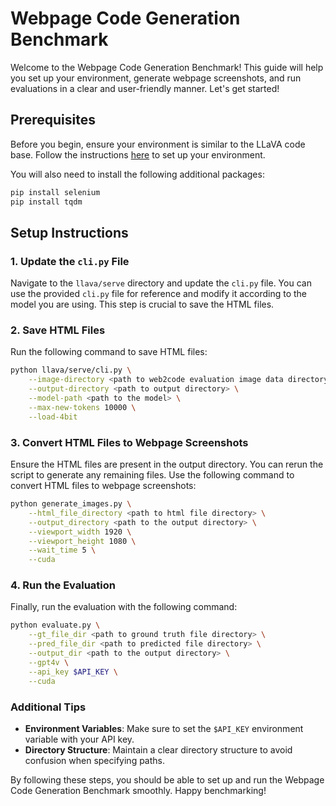 # Webpage Code Generation Benchmark

Welcome to the Webpage Code Generation Benchmark! This guide will help you set up your environment, generate webpage screenshots, and run evaluations in a clear and user-friendly manner. Let's get started!

## Prerequisites

Before you begin, ensure your environment is similar to the LLaVA code base. Follow the instructions [here](https://github.com/haotian-liu/LLaVA/tree/main) to set up your environment.

You will also need to install the following additional packages:

```bash
pip install selenium
pip install tqdm
```

## Setup Instructions

### 1. Update the `cli.py` File

Navigate to the `llava/serve` directory and update the `cli.py` file. You can use the provided `cli.py` file for reference and modify it according to the model you are using. This step is crucial to save the HTML files.

### 2. Save HTML Files

Run the following command to save HTML files:

```bash
python llava/serve/cli.py \
    --image-directory <path to web2code evaluation image data directory> \
    --output-directory <path to output directory> \
    --model-path <path to the model> \
    --max-new-tokens 10000 \
    --load-4bit
```

### 3. Convert HTML Files to Webpage Screenshots

Ensure the HTML files are present in the output directory. You can rerun the script to generate any remaining files. Use the following command to convert HTML files to webpage screenshots:

```bash
python generate_images.py \
    --html_file_directory <path to html file directory> \
    --output_directory <path to the output directory> \
    --viewport_width 1920 \
    --viewport_height 1080 \
    --wait_time 5 \
    --cuda
```

### 4. Run the Evaluation

Finally, run the evaluation with the following command:

```bash
python evaluate.py \
    --gt_file_dir <path to ground truth file directory> \
    --pred_file_dir <path to predicted file directory> \
    --output_dir <path to the output directory> \
    --gpt4v \
    --api_key $API_KEY \
    --cuda
```

### Additional Tips

- **Environment Variables**: Make sure to set the `$API_KEY` environment variable with your API key.
- **Directory Structure**: Maintain a clear directory structure to avoid confusion when specifying paths.

By following these steps, you should be able to set up and run the Webpage Code Generation Benchmark smoothly. Happy benchmarking!
